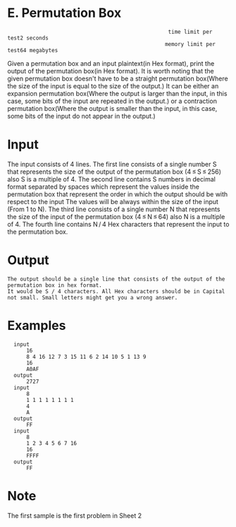 # E. Permutation Box
                                                       time limit per test2 seconds
                                                      memory limit per test64 megabytes

Given a permutation box and an input plaintext(in Hex format), print the output of the permutation box(in Hex format). It is worth noting that the given permutation box doesn't have to be a straight permutation box(Where the size of the input is equal to the size of the output.) It can be either an expansion permutation box(Where the output is larger than the input, in this case, some bits of the input are repeated in the output.) or a contraction permutation box(Where the output is smaller than the input, in this case, some bits of the input do not appear in the output.)

# Input
  The input consists of 4 lines. The first line consists of a single number S that represents the size of the output of the permutation box (4 ≤ S ≤ 256) also S is a multiple of 4. The second line contains S numbers in decimal format separated by spaces which represent the values inside the permutation box that represent the order in which the output should be with respect to the input The values will be always within the size of the input (From 1 to N). The third line consists of a single number N that represents the size of the input of the permutation box (4 ≤ N ≤ 64) also N is a multiple of 4. The fourth line contains N / 4 Hex characters that represent the input to the permutation box.

# Output
    The output should be a single line that consists of the output of the permutation box in hex format.
    It would be S / 4 characters. All Hex characters should be in Capital not small. Small letters might get you a wrong answer.

# Examples
      input
          16
          8 4 16 12 7 3 15 11 6 2 14 10 5 1 13 9
          16
          A0AF
      output
          2727
      input
          8
          1 1 1 1 1 1 1 1
          4
          A
      output
          FF
      input
          8
          1 2 3 4 5 6 7 16
          16
          FFFF
      output
          FF
# Note
   The first sample is the first problem in Sheet 2

